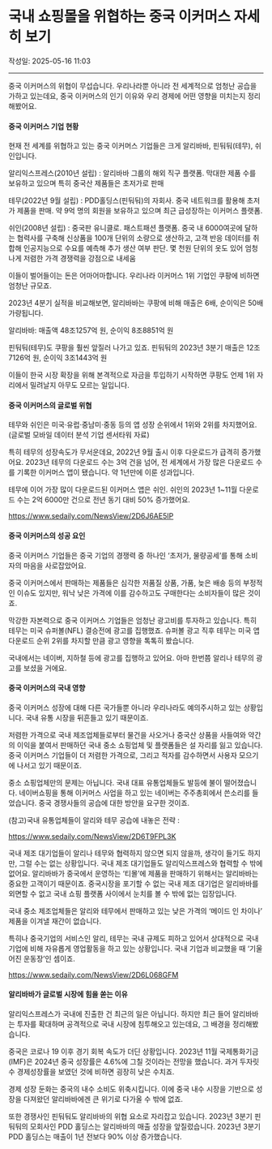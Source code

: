 # 국내 쇼핑몰을 위협하는 중국 이커머스 자세히 보기

작성일: 2025-05-16 11:03

---

중국 이커머스의 위협이 무섭습니다. 우리나라뿐 아니라 전 세계적으로 엄청난 공습을 가하고 있는데요, 중국 이커머스의 인기 이유와 우리 경제에 어떤 영향을 미치는지 정리해봤어요.

#### 중국 이커머스 기업 현황

현재 전 세계를 위협하고 있는 중국 이커머스 기업들은 크게 알리바바, 핀둬둬(테무), 쉬인입니다.

알리익스프레스(2010년 설립) : 알리바바 그룹의 해외 직구 플랫폼. 막대한 제품 수를 보유하고 있으며 특히 중국산 제품들은 초저가로 판매

테무(2022년 9월 설립) : PDD홀딩스(핀둬둬)의 자회사. 중국 네트워크를 활용해 초저가 제품을 판매. 약 9억 명의 회원을 보유하고 있으며 최근 급성장하는 이커머스 플랫폼.

쉬인(2008년 설립) : 중국판 유니클로. 패스트패션 플랫폼. 중국 내 6000여곳에 달하는 협력사를 구축해 신상품을 100개 단위의 소량으로 생산하고, 고객 반응 데이터를 취합해 인공지능으로 수요를 예측해 추가 생산 여부 판단. 몇 천원 단위의 옷도 있어 엄청나게 저렴한 가격 경쟁력을 강점으로 내세움

이들이 벌어들이는 돈은 어마어마합니다. 우리나라 이커머스 1위 기업인 쿠팡에 비하면 엄청난 규모죠.

2023년 4분기 실적을 비교해보면, 알리바바는 쿠팡에 비해 매출은 6배, 순이익은 50배 가량됩니다.

알리바바: 매출액 48조1257억 원, 순이익 8조8851억 원

핀둬둬(테무)도 쿠팡을 훨씬 앞질러 나가고 있죠. 핀둬둬의 2023년 3분기 매출은 12조7126억 원, 순이익 3조1443억 원

이들이 한국 시장 확장을 위해 본격적으로 자금을 투입하기 시작하면 쿠팡도 언제 1위 자리에서 밀려날지 아무도 모르는 일입니다.

#### 중국 이커머스의 글로벌 위협

테무와 쉬인은 미국·유럽·중남미·중동 등의 앱 성장 순위에서 1위와 2위를 차지했어요.(글로벌 모바일 데이터 분석 기업 센서타워 자료)

특히 테무의 성장속도가 무서운데요, 2022년 9월 출시 이후 다운로드가 급격히 증가했어요. 2023년 테무의 다운로드 수는 3억 건을 넘어, 전 세계에서 가장 많은 다운로드 수를 기록한 이커머스 앱이 됐습니다. 약 1년만에 이룬 성과입니다.

테무에 이어 가장 많이 다운로드된 이커머스 앱은 쉬인. 쉬인의 2023년 1~11월 다운로드 수는 2억 6000만 건으로 전년 동기 대비 50% 증가했어요.

https://www.sedaily.com/NewsView/2D6J6AE5IP

#### 중국 이커머스의 성공 요인

중국 이커머스 기업들은 중국 기업의 경쟁력 중 하나인 ‘초저가, 물량공세’를 통해 소비자의 마음을 사로잡았어요.

중국 이커머스에서 판매하는 제품들은 심각한 저품질 상품, 가품, 늦은 배송 등의 부정적인 이슈도 있지만, 워낙 낮은 가격에 이를 감수하고도 구매한다는 소비자들이 많은 것이죠.

막강한 자본력으로 중국 이커머스 기업들은 엄청난 광고비를 투자하고 있습니다. 특히 테무는 미국 슈퍼볼(NFL) 결승전에 광고를 집행했죠. 슈퍼볼 광고 직후 테무는 미국 앱 다운로드 순위 2위를 차지할 만큼 광고 영향을 톡톡히 봤습니다.

국내에서는 네이버, 지하철 등에 광고를 집행하고 있어요. 아마 한번쯤 알리나 테무의 광고를 보셨을 거에요.

#### 중국 이커머스의 국내 영향

중국 이커머스 성장에 대해 다른 국가들뿐 아니라 우리나라도 예의주시하고 있는 상황입니다. 국내 유통 시장을 뒤흔들고 있기 때문이죠.

저렴한 가격으로 국내 제조업체들로부터 물건을 사오거나 중국산 상품을 사들여와 약간의 이익을 붙여서 판매하던 국내 중소 쇼핑업체 및 플랫폼들은 설 자리를 잃고 있습니다. 중국 이커머스 기업들이 더 저렴한 가격으로, 그리고 적자를 감수하면서 사용자 모으기에 나서고 있기 때문이죠.

중소 쇼핑업체만의 문제는 아닙니다. 국내 대표 유통업체들도 발등에 불이 떨어졌습니다. 네이버쇼핑을 통해 이커머스 사업을 하고 있는 네이버는 주주총회에서 쓴소리를 들었습니다. 중국 경쟁사들의 공습에 대한 방안을 요구한 것이죠.

(참고)국내 유통업체들이 알리와 테무 공습에 내놓은 전략 :

https://www.sedaily.com/NewsView/2D6T9FPL3K

국내 제조 대기업들이 알리나 테무와 협력하지 않으면 되지 않을까, 생각이 들기도 하지만, 그럴 수는 없는 상황입니다. 국내 제조 대기업들도 알리익스프레스와 협력할 수 밖에 없어요. 알리바바가 중국에서 운영하는 ‘티몰’에 제품을 판매하기 위해서는 알리바바는 중요한 고객이기 때문이죠. 중국시장을 포기할 수 없는 국내 제조 대기업은 알리바바를 외면할 수 없고 국내 쇼핑 플랫폼 사이에서 눈치를 볼 수 밖에 없는 입장입니다.

국내 중소 제조업체들은 알리와 테무에서 판매하고 있는 낮은 가격의 ‘메이드 인 차이나’ 제품을 이겨낼 재간이 없습니다.

특히나 중국기업의 서비스인 알리, 테무는 국내 규제도 피하고 있어서 상대적으로 국내 기업에 비해 자유롭게 영업활동을 하고 있는 상황입니다. 국내 기업과 비교했을 때 ‘기울어진 운동장’인 셈이죠.

https://www.sedaily.com/NewsView/2D6L068GFM

#### 알리바바가 글로벌 시장에 힘을 쏟는 이유

알리익스프레스가 국내에 진출한 건 최근의 일은 아닙니다. 하지만 최근 들어 알리바바는 투자를 확대하며 공격적으로 국내 시장에 침투해오고 있는데요, 그 배경을 정리해봤습니다.

중국은 코로나 19 이후 경기 회복 속도가 더딘 상황입니다. 2023년 11월 국제통화기금(IMF)은 2024년 중국 성장률은 4.6%에 그칠 것이라는 전망을 했습니다. 과거 두자릿수 경제성장률을 보였던 것에 비하면 굉장히 낮은 수치죠.

경제 성장 둔화는 중국의 내수 소비도 위축시킵니다. 이에 중국 내수 시장을 기반으로 성장을 다져왔던 알리바바에겐 큰 위기로 다가올 수 밖에 없죠.

또한 경쟁사인 핀둬둬도 알리바바의 위협 요소로 자리잡고 있습니다. 2023년 3분기 핀둬둬의 모회사인 PDD 홀딩스는 알리바바의 매출 성장을 앞질렀습니다. 2023년 3분기 PDD 홀딩스는 매출이 1년 전보다 90% 이상 증가했습니다.